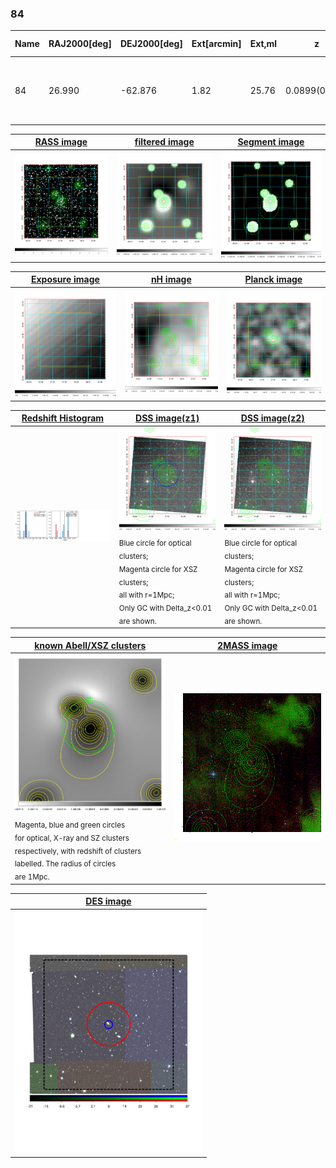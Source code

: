 <div STYLE="page-break-after: always;"></div>

### 84

|Name|RAJ2000[deg]|DEJ2000[deg] |Ext[arcmin]| Ext,ml | z | z_src| C|GC(XSZ,Delta_z<0.01)| GC(OPT,Delta_z<0.01)|GC| R_sig[arcmin] | R500[arcmin] | R500[Mpc]| CRsig[c/s] | CR500[c/s] |L500[1E44 erg/s]|F500[1E-12 erg/s/cm^2]| M500[1E14 Msun]|Tx[keV]|Cnt_sig|Beta|Rc[arcmin]|Comment|Alias|
|---|---|---|---|---|---|------|---|--------|---------|----------|---|---|---|---|---|---|---|---|---|---|---|---|---|---|
|84| 26.990| -62.876| 1.82| 25.76| 0.0899(0.005)| z1, z_opt| S| -| A, W| A, Tar, W| 11.725| 7.425| 0.747| 0.107(0.031)| 0.101(0.029)| 0.373(0.065)| 1.844(0.321)| 1.29(0.11)| 2.58(0.14)| 57.5| 0.790(-0.171+0.144)| 2.974(-1.119+0.833)| An SZ cluster with no $z$ and offset = 0.02 Mpc| t049|

|[RASS image](../image/84/84_img.pdf)|[filtered image](../image/84/84_fil.pdf)|[Segment image](../image/84/84_seg.pdf)|
|-------------------|--------------------|-------------------|
| <img src="../image/84/84_img.png" width="300">  | <img src="../image/84/84_fil.png" width="300">   | <img src="../image/84/84_seg.png" width="300">  |

|[Exposure image](../image/84/84_mex.pdf)| [nH image](../image/84/84_nh.pdf)| [Planck image](../image/84/84_p.pdf)|
|-------------------|--------------------|-------------------|
|<img src="../image/84/84_mex.png" width="300">   | <img src="../image/84/84_nh.png" width="300">    | <img src="../image/84/84_p.png" width="300"> |

|[Redshift Histogram](../image/84/84_zg.pdf) | [DSS image(z1)](../image/84/84_dss_z1.pdf)      |  [DSS image(z2)](../image/84/84_dss_z2.pdf)    |
|-------------------|--------------------|-------------------|
|<img src="../image/84/84_zg.png" width="300"> |<img src="../image/84/84_dss_z1.png" width="300"> <sub><br>Blue circle for optical clusters; <br>Magenta circle for XSZ clusters; <br>all with r=1Mpc; <br>Only GC with Delta_z<0.01 are shown. </sub>| <img src="../image/84/84_dss_z2.png" width="300"><sub><br>Blue circle for optical clusters; <br>Magenta circle for XSZ clusters; <br>all with r=1Mpc; <br>Only GC with Delta_z<0.01 are shown. </sub> |

|[known Abell/XSZ clusters](../image/84/84_gc.pdf) | [2MASS image](../image/84/84_2mass.pdf)      |
|-------------------|-------------------|
|<img src=../image/84/84_gc.png width="300"> <br><sub>Magenta, blue and green circles <br>for optical, X-ray and SZ clusters <br>respectively, with redshift of clusters <br>labelled. The radius of circles <br>are 1Mpc.</sub>|<img src="../image/84/84_2mass.png" width="300">  |

|[DES image](../image/84/84_des.pdf)   |
|-------------------|
| <img src="../image/84/84_des.pdf" width="300">  |
